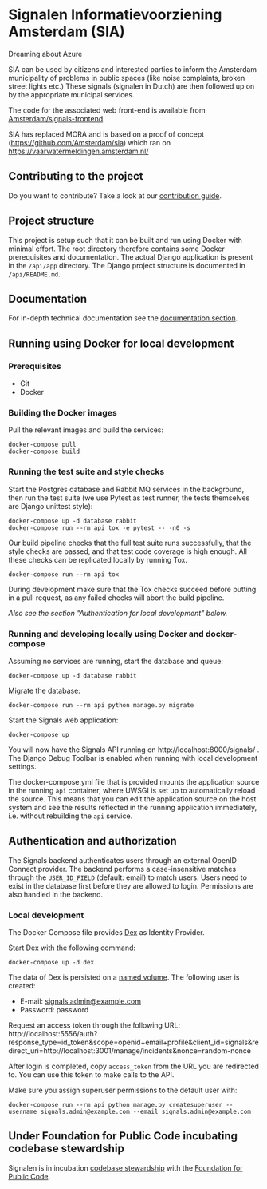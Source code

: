 # Signalen Informatievoorziening Amsterdam (SIA)

Dreaming about Azure

SIA can be used by citizens and interested parties to inform the Amsterdam
municipality of problems in public spaces (like noise complaints,
broken street lights etc.) These signals (signalen in Dutch) are then followed
up on by the appropriate municipal services.

The code for the associated web front-end is available from 
[Amsterdam/signals-frontend](https://github.com/Amsterdam/signals-frontend).

SIA has replaced MORA and is based on a proof of concept (https://github.com/Amsterdam/sia)
which ran on https://vaarwatermeldingen.amsterdam.nl/

## Contributing to the project

Do you want to contribute? Take a look at our [contribution guide](docs/CONTRIBUTING.md).

## Project structure

This project is setup such that it can be built and run using Docker with minimal
effort. The root directory therefore contains some Docker prerequisites and documentation.
The actual Django application is present in the `/api/app` directory. The Django project
structure is documented in `/api/README.md`.

## Documentation

For in-depth technical documentation see the [documentation section](./docs).

## Running using Docker for local development

### Prerequisites

* Git
* Docker

### Building the Docker images

Pull the relevant images and build the services:

```console
docker-compose pull
docker-compose build
```

### Running the test suite and style checks

Start the Postgres database and Rabbit MQ services in the background, then run the test
suite (we use Pytest as test runner, the tests themselves are Django unittest style):

```console
docker-compose up -d database rabbit
docker-compose run --rm api tox -e pytest -- -n0 -s
```

Our build pipeline checks that the full test suite runs successfully, that the style
checks are passed, and that test code coverage is high enough. All these checks can
be replicated locally by running Tox.

```console
docker-compose run --rm api tox
```

During development make sure that the Tox checks succeed before putting in a pull
request, as any failed checks will abort the build pipeline.

*Also see the section "Authentication for local development" below.*

### Running and developing locally using Docker and docker-compose

Assuming no services are running, start the database and queue:

```console
docker-compose up -d database rabbit
```

Migrate the database:

```console
docker-compose run --rm api python manage.py migrate
```

Start the Signals web application:

```console
docker-compose up
```

You will now have the Signals API running on http://localhost:8000/signals/ .
The Django Debug Toolbar is enabled when running with local development settings.

The docker-compose.yml file that is provided mounts the application source in the
running `api` container, where UWSGI is set up to automatically reload the source.
This means that you can edit the application source on the host system and see the
results reflected in the running application immediately, i.e. without rebuilding
the `api` service.

## Authentication and authorization

The Signals backend authenticates users through an external OpenID Connect
provider. The backend performs a case-insensitive matches through the
`USER_ID_FIELD` (default: email) to match users. Users need to exist in the
database first before they are allowed to login. Permissions are also handled
in the backend.

### Local development

The Docker Compose file provides [Dex](https://github.com/dexidp/dex) as Identity
Provider.

Start Dex with the following command:

```console
docker-compose up -d dex
```

The data of Dex is persisted on a [named volume](https://docs.docker.com/storage/volumes/). The following user is created:

- E-mail: signals.admin@example.com
- Password: password

Request an access token through the following URL: http://localhost:5556/auth?response_type=id_token&scope=openid+email+profile&client_id=signals&redirect_uri=http://localhost:3001/manage/incidents&nonce=random-nonce

After login is completed, copy `access_token` from the URL you are redirected to. You
can use this token to make calls to the API.

Make sure you assign superuser permissions to the default user with:

```console
docker-compose run --rm api python manage.py createsuperuser --username signals.admin@example.com --email signals.admin@example.com
```

## Under Foundation for Public Code incubating codebase stewardship

Signalen is in incubation [codebase stewardship](https://publiccode.net/codebase-stewardship/) with the [Foundation for Public Code](https://publiccode.net).
